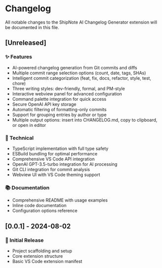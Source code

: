 # Changelog

All notable changes to the ShipNote AI Changelog Generator extension will be documented in this file.

## [Unreleased]

### ✨ Features
- AI-powered changelog generation from Git commits and diffs
- Multiple commit range selection options (count, date, tags, SHAs)
- Intelligent commit categorization (feat, fix, docs, refactor, style, test, chore)  
- Three writing styles: dev-friendly, formal, and PM-style
- Interactive webview panel for advanced configuration
- Command palette integration for quick access
- Secure OpenAI API key storage
- Automatic filtering of formatting-only commits
- Support for grouping entries by author or type
- Multiple output options: insert into CHANGELOG.md, copy to clipboard, or open in editor

### 🔧 Technical
- TypeScript implementation with full type safety
- ESBuild bundling for optimal performance
- Comprehensive VS Code API integration
- OpenAI GPT-3.5-turbo integration for AI processing
- Git CLI integration for commit analysis
- Webview UI with VS Code theming support

### 📚 Documentation
- Comprehensive README with usage examples
- Inline code documentation
- Configuration options reference

## [0.0.1] - 2024-08-02

### 🎉 Initial Release
- Project scaffolding and setup
- Core extension structure
- Basic VS Code extension manifest